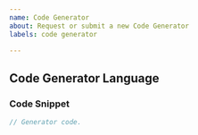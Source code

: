 ```yaml
---
name: Code Generator
about: Request or submit a new Code Generator
labels: code generator

---
```


## Code Generator Language


### Code Snippet
<!--
If you are willing, submit code that generates it for your desired language following the instructions
provided here:

https://github.com/firasdib/Regex101/wiki/Writing-a-Code-Generator
-->

```js
// Generator code.
```
